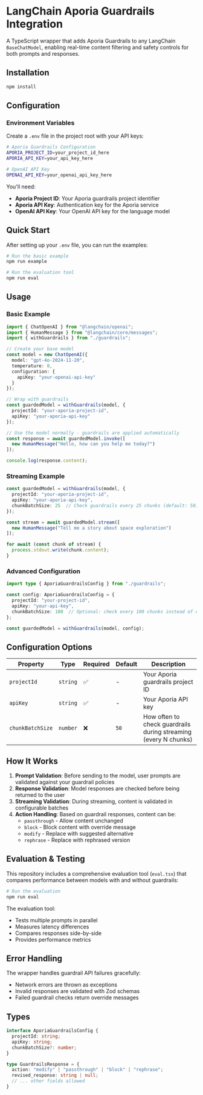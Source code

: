 # LangChain Aporia Guardrails Integration

A TypeScript wrapper that adds Aporia Guardrails to any LangChain `BaseChatModel`, enabling real-time content filtering and safety controls for both prompts and responses.

## Installation

```bash
npm install
```

## Configuration

### Environment Variables

Create a `.env` file in the project root with your API keys:

```bash
# Aporia Guardrails Configuration
APORIA_PROJECT_ID=your_project_id_here
APORIA_API_KEY=your_api_key_here

# OpenAI API Key
OPENAI_API_KEY=your_openai_api_key_here
```

You'll need:
- **Aporia Project ID**: Your Aporia guardrails project identifier
- **Aporia API Key**: Authentication key for the Aporia service
- **OpenAI API Key**: Your OpenAI API key for the language model

## Quick Start

After setting up your `.env` file, you can run the examples:

```bash
# Run the basic example
npm run example

# Run the evaluation tool
npm run eval
```

## Usage

### Basic Example

```typescript
import { ChatOpenAI } from "@langchain/openai";
import { HumanMessage } from "@langchain/core/messages";
import { withGuardrails } from "./guardrails";

// Create your base model
const model = new ChatOpenAI({
  model: "gpt-4o-2024-11-20",
  temperature: 0,
  configuration: {
    apiKey: "your-openai-api-key"
  }
});

// Wrap with guardrails
const guardedModel = withGuardrails(model, {
  projectId: "your-aporia-project-id",
  apiKey: "your-aporia-api-key"
});

// Use the model normally - guardrails are applied automatically
const response = await guardedModel.invoke([
  new HumanMessage("Hello, how can you help me today?")
]);

console.log(response.content);
```

### Streaming Example

```typescript
const guardedModel = withGuardrails(model, {
  projectId: "your-aporia-project-id",
  apiKey: "your-aporia-api-key",
  chunkBatchSize: 25  // Check guardrails every 25 chunks (default: 50)
});

const stream = await guardedModel.stream([
  new HumanMessage("Tell me a story about space exploration")
]);

for await (const chunk of stream) {
  process.stdout.write(chunk.content);
}
```

### Advanced Configuration

```typescript
import type { AporiaGuardrailsConfig } from "./guardrails";

const config: AporiaGuardrailsConfig = {
  projectId: "your-project-id",
  apiKey: "your-api-key",
  chunkBatchSize: 100  // Optional: check every 100 chunks instead of default 50
};

const guardedModel = withGuardrails(model, config);
```

## Configuration Options

| Property | Type | Required | Default | Description |
|----------|------|----------|---------|-------------|
| `projectId` | `string` | ✅ | - | Your Aporia guardrails project ID |
| `apiKey` | `string` | ✅ | - | Your Aporia API key |
| `chunkBatchSize` | `number` | ❌ | `50` | How often to check guardrails during streaming (every N chunks) |

## How It Works

1. **Prompt Validation**: Before sending to the model, user prompts are validated against your guardrail policies
2. **Response Validation**: Model responses are checked before being returned to the user
3. **Streaming Validation**: During streaming, content is validated in configurable batches
4. **Action Handling**: Based on guardrail responses, content can be:
   - `passthrough` - Allow content unchanged
   - `block` - Block content with override message
   - `modify` - Replace with suggested alternative
   - `rephrase` - Replace with rephrased version

## Evaluation & Testing

This repository includes a comprehensive evaluation tool (`eval.tsx`) that compares performance between models with and without guardrails:

```bash
# Run the evaluation
npm run eval
```

The evaluation tool:
- Tests multiple prompts in parallel
- Measures latency differences
- Compares responses side-by-side
- Provides performance metrics

## Error Handling

The wrapper handles guardrail API failures gracefully:
- Network errors are thrown as exceptions
- Invalid responses are validated with Zod schemas
- Failed guardrail checks return override messages

## Types

```typescript
interface AporiaGuardrailsConfig {
  projectId: string;
  apiKey: string;
  chunkBatchSize?: number;
}

type GuardrailsResponse = {
  action: "modify" | "passthrough" | "block" | "rephrase";
  revised_response: string | null;
  // ... other fields allowed
}
```
